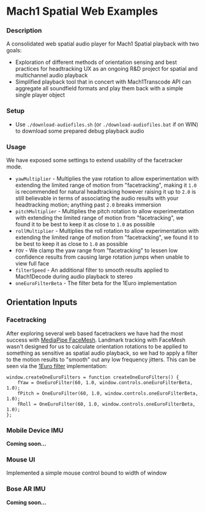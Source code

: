 # Mach1 Spatial Web Examples

### Description
A consolidated web spatial audio player for Mach1 Spatial playback with two goals: 
 - Exploration of different methods of orientation sensing and best practices for headtracking UX as an ongoing R&D project for spatial and multichannel audio playback
 - Simplified playback tool that in concert with Mach1Transcode API can aggregate all soundfield formats and play them back with a simple single player object

### Setup
 - Use `./download-audiofiles.sh` (or `./download-audiofiles.bat` if on WIN) to download some prepared debug playback audio

### Usage
We have exposed some settings to extend usability of the facetracker mode. 

- `yawMultiplier` - Multiplies the yaw rotation to allow experimentation with extending the limited range of motion from "facetracking", making it `1.0` is recommended for natural headtracking however raising it up to `2.0` is still believable in terms of associating the audio results with your headtracking motion; anything past `2.0` breaks immersion 
- `pitchMultiplier` - Multiplies the pitch rotation to allow experimentation with extending the limited range of motion from "facetracking", we found it to be best to keep it as close to `1.0` as possible
- `rollMultiplier` - Multiplies the roll rotation to allow experimentation with extending the limited range of motion from "facetracking", we found it to be best to keep it as close to `1.0` as possible
- `FOV` - We clamp the yaw range from "facetracking" to lessen low confidence results from causing large rotation jumps when unable to view full face
- `filterSpeed` - An additional filter to smooth results applied to Mach1Decode during audio playback to stereo
- `oneEuroFilterBeta` - The filter beta for the 1Euro implementation

## Orientation Inputs

### Facetracking
After exploring several web based facetrackers we have had the most success with [MediaPipe FaceMesh](https://github.com/google/mediapipe). Landmark tracking with FaceMesh wasn't designed for us to calculate orientation rotations to be applied to something as sensitive as spatial audio playback, so we had to apply a filter to the motion results to "smooth" out any low frequency jitters. This can be seen via the [1Euro filter](https://cristal.univ-lille.fr/~casiez/1euro/) implementation: 

```
window.createOneEuroFilters = function createOneEuroFilters() {
    fYaw = OneEuroFilter(60, 1.0, window.controls.oneEuroFilterBeta, 1.0);
    fPitch = OneEuroFilter(60, 1.0, window.controls.oneEuroFilterBeta, 1.0);
    fRoll = OneEuroFilter(60, 1.0, window.controls.oneEuroFilterBeta, 1.0);
};
```

### Mobile Device IMU
**Coming soon...**

### Mouse UI
Implemented a simple mouse control bound to width of window


### Bose AR IMU
**Coming soon...**